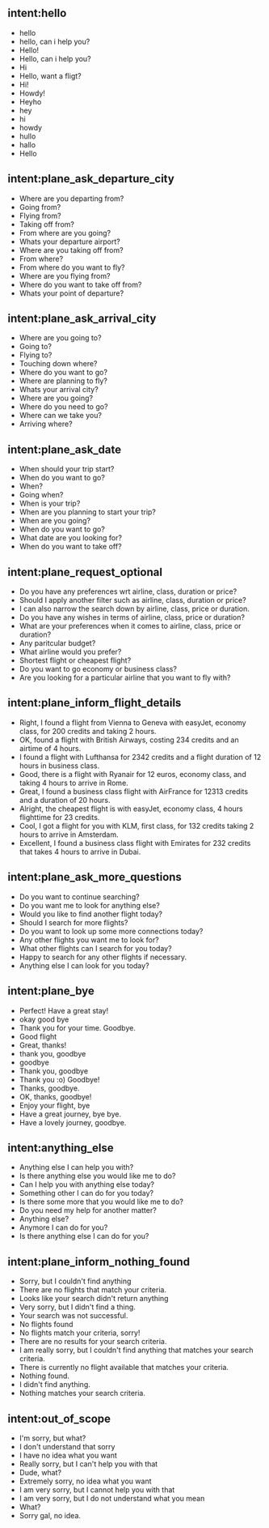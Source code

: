## intent:hello
- hello
- hello, can i help you?
- Hello!
- Hello, can i help you?
- Hi
- Hello, want a fligt?
- Hi!
- Howdy!
- Heyho
- hey
- hi
- howdy
- hullo
- hallo
- Hello

## intent:plane_ask_departure_city
- Where are you departing from?
- Going from?
- Flying from?
- Taking off from?
- From where are you going?
- Whats your departure airport?
- Where are you taking off from?
- From where?
- From where do you want to fly?
- Where are you flying from?
- Where do you want to take off from?
- Whats your point of departure?

## intent:plane_ask_arrival_city
- Where are you going to?
- Going to?
- Flying to?
- Touching down where?
- Where do you want to go?
- Where are planning to fly?
- Whats your arrival city?
- Where are you going?
- Where do you need to go?
- Where can we take you?
- Arriving where?

## intent:plane_ask_date
- When should your trip start?
- When do you want to go?
- When?
- Going when?
- When is your trip?
- When are you planning to start your trip?
- When are you going?
- When do you want to go?
- What date are you looking for?
- When do you want to take off?

## intent:plane_request_optional
- Do you have any preferences wrt airline, class, duration or price?
- Should I apply another filter such as airline, class, duration or price?
- I can also narrow the search down by airline, class, price or duration.
- Do you have any wishes in terms of airline, class, price or duration?
- What are your preferences when it comes to airline, class, price or duration?
- Any paritcular budget?
- What airline would you prefer?
- Shortest flight or cheapest flight?
- Do you want to go economy or business class?
- Are you looking for a particular airline that you want to fly with?

## intent:plane_inform_flight_details
- Right, I found a flight from Vienna to Geneva with easyJet, economy class, for 200 credits and taking 2 hours.
- OK, found a flight with British Airways, costing 234 credits and an airtime of 4 hours.
- I found a flight with Lufthansa for 2342 credits and a flight duration of 12 hours in business class.
- Good, there is a flight with Ryanair for 12 euros, economy class, and taking 4 hours to arrive in Rome.
- Great, I found a business class flight with AirFrance for 12313 credits and a duration of 20 hours.
- Alright, the cheapest flight is with easyJet, economy class, 4 hours flighttime for 23 credits.
- Cool, I got a flight for you with KLM, first class, for 132 credits taking 2 hours to arrive in Amsterdam.
- Excellent, I found a business class flight with Emirates for 232 credits that takes 4 hours to arrive in Dubai.

## intent:plane_ask_more_questions
- Do you want to continue searching?
- Do you want me to look for anything else?
- Would you like to find another flight today?
- Should I search for more flights?
- Do you want to look up some more connections today?
- Any other flights you want me to look for?
- What other flights can I search for you today?
- Happy to search for any other flights if necessary.
- Anything else I can look for you today?

## intent:plane_bye
- Perfect! Have a great stay!
- okay good bye
- Thank you for your time. Goodbye.
- Good flight
- Great, thanks!
- thank you, goodbye
- goodbye
- Thank you, goodbye
- Thank you :o) Goodbye!
- Thanks, goodbye.
- OK, thanks, goodbye!
- Enjoy your flight, bye
- Have a great journey, bye bye.
- Have a lovely journey, goodbye.

## intent:anything_else
- Anything else I can help you with?
- Is there anything else you would like me to do?
- Can I help you with anything else today?
- Something other I can do for you today?
- Is there some more that you would like me to do?
- Do you need my help for another matter?
- Anything else?
- Anymore I can do for you?
- Is there anything else I can do for you?

## intent:plane_inform_nothing_found
- Sorry, but I couldn't find anything
- There are no flights that match your criteria.
- Looks like your search didn't return anything
- Very sorry, but I didn't find a thing.
- Your search was not successful.
- No flights found
- No flights match your criteria, sorry!
- There are no results for your search criteria.
- I am really sorry, but I couldn't find anything that matches your search criteria.
- There is currently no flight available that matches your criteria.
- Nothing found.
- I didn't find anything.
- Nothing matches your search criteria.

## intent:out_of_scope
- I'm sorry, but what?
- I don't understand that sorry
- I have no idea what you want
- Really sorry, but I can't help you with that
- Dude, what?
- Extremely sorry, no idea what you want
- I am very sorry, but I cannot help you with that
- I am very sorry, but I do not understand what you mean
- What?
- Sorry gal, no idea.
